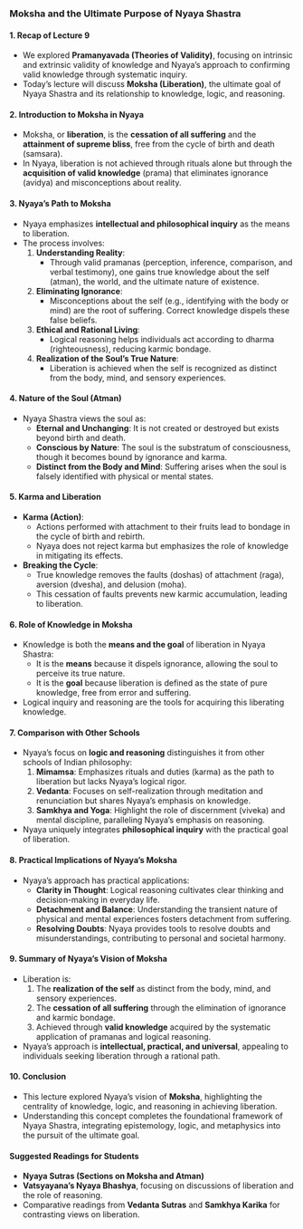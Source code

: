 ### Moksha and the Ultimate Purpose of Nyaya Shastra

#### 1. **Recap of Lecture 9**
   - We explored **Pramanyavada (Theories of Validity)**, focusing on intrinsic and extrinsic validity of knowledge and Nyaya’s approach to confirming valid knowledge through systematic inquiry.
   - Today’s lecture will discuss **Moksha (Liberation)**, the ultimate goal of Nyaya Shastra and its relationship to knowledge, logic, and reasoning.

#### 2. **Introduction to Moksha in Nyaya**
   - Moksha, or **liberation**, is the **cessation of all suffering** and the **attainment of supreme bliss**, free from the cycle of birth and death (samsara).
   - In Nyaya, liberation is not achieved through rituals alone but through the **acquisition of valid knowledge** (prama) that eliminates ignorance (avidya) and misconceptions about reality.

#### 3. **Nyaya’s Path to Moksha**
   - Nyaya emphasizes **intellectual and philosophical inquiry** as the means to liberation.
   - The process involves:
     1. **Understanding Reality**:
        - Through valid pramanas (perception, inference, comparison, and verbal testimony), one gains true knowledge about the self (atman), the world, and the ultimate nature of existence.
     2. **Eliminating Ignorance**:
        - Misconceptions about the self (e.g., identifying with the body or mind) are the root of suffering. Correct knowledge dispels these false beliefs.
     3. **Ethical and Rational Living**:
        - Logical reasoning helps individuals act according to dharma (righteousness), reducing karmic bondage.
     4. **Realization of the Soul’s True Nature**:
        - Liberation is achieved when the self is recognized as distinct from the body, mind, and sensory experiences.

#### 4. **Nature of the Soul (Atman)**
   - Nyaya Shastra views the soul as:
     - **Eternal and Unchanging**: It is not created or destroyed but exists beyond birth and death.
     - **Conscious by Nature**: The soul is the substratum of consciousness, though it becomes bound by ignorance and karma.
     - **Distinct from the Body and Mind**: Suffering arises when the soul is falsely identified with physical or mental states.

#### 5. **Karma and Liberation**
   - **Karma (Action)**:
     - Actions performed with attachment to their fruits lead to bondage in the cycle of birth and rebirth.
     - Nyaya does not reject karma but emphasizes the role of knowledge in mitigating its effects.
   - **Breaking the Cycle**:
     - True knowledge removes the faults (doshas) of attachment (raga), aversion (dvesha), and delusion (moha).
     - This cessation of faults prevents new karmic accumulation, leading to liberation.

#### 6. **Role of Knowledge in Moksha**
   - Knowledge is both the **means and the goal** of liberation in Nyaya Shastra:
     - It is the **means** because it dispels ignorance, allowing the soul to perceive its true nature.
     - It is the **goal** because liberation is defined as the state of pure knowledge, free from error and suffering.
   - Logical inquiry and reasoning are the tools for acquiring this liberating knowledge.

#### 7. **Comparison with Other Schools**
   - Nyaya’s focus on **logic and reasoning** distinguishes it from other schools of Indian philosophy:
     1. **Mimamsa**: Emphasizes rituals and duties (karma) as the path to liberation but lacks Nyaya’s logical rigor.
     2. **Vedanta**: Focuses on self-realization through meditation and renunciation but shares Nyaya’s emphasis on knowledge.
     3. **Samkhya and Yoga**: Highlight the role of discernment (viveka) and mental discipline, paralleling Nyaya’s emphasis on reasoning.
   - Nyaya uniquely integrates **philosophical inquiry** with the practical goal of liberation.

#### 8. **Practical Implications of Nyaya’s Moksha**
   - Nyaya’s approach has practical applications:
     - **Clarity in Thought**: Logical reasoning cultivates clear thinking and decision-making in everyday life.
     - **Detachment and Balance**: Understanding the transient nature of physical and mental experiences fosters detachment from suffering.
     - **Resolving Doubts**: Nyaya provides tools to resolve doubts and misunderstandings, contributing to personal and societal harmony.

#### 9. **Summary of Nyaya’s Vision of Moksha**
   - Liberation is:
     1. The **realization of the self** as distinct from the body, mind, and sensory experiences.
     2. The **cessation of all suffering** through the elimination of ignorance and karmic bondage.
     3. Achieved through **valid knowledge** acquired by the systematic application of pramanas and logical reasoning.
   - Nyaya’s approach is **intellectual, practical, and universal**, appealing to individuals seeking liberation through a rational path.

#### 10. **Conclusion**
   - This lecture explored Nyaya’s vision of **Moksha**, highlighting the centrality of knowledge, logic, and reasoning in achieving liberation.
   - Understanding this concept completes the foundational framework of Nyaya Shastra, integrating epistemology, logic, and metaphysics into the pursuit of the ultimate goal.

#### Suggested Readings for Students
   - **Nyaya Sutras (Sections on Moksha and Atman)**
   - **Vatsyayana’s Nyaya Bhashya**, focusing on discussions of liberation and the role of reasoning.
   - Comparative readings from **Vedanta Sutras** and **Samkhya Karika** for contrasting views on liberation.
<!--stackedit_data:
eyJoaXN0b3J5IjpbMTY0NDgwNTc3OF19
-->
